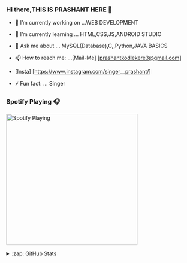 ### Hi there,THIS IS PRASHANT HERE 👋



- 🔭 I’m currently working on ...WEB DEVELOPMENT

- 🌱 I’m currently learning ...  HTML,CSS,JS,ANDROID STUDIO

- 💬 Ask me about ... MySQL(Database),C,,Python,JAVA BASICS

- 📫 How to reach me: ...[Mail-Me] [prashantkodlekere3@gmail.com]

- [Insta] [https://www.instagram.com/singer__prashant/]

- ⚡ Fun fact: ... Singer

### Spotify Playing 🎧

[<img src="https://now-playing-codestackr.vercel.app/api/spotify-playing" alt="Spotify Playing" width="350" />](https://open.spotify.com/user/swyqyimdc12jajde4vpwd2x1b)


<details>
  <summary>:zap: GitHub Stats</summary>

  <img align="left" alt="GitHub Stats" src="https://github-readme-stats.codestackr.vercel.app/api?username=prashantkodlekere&show_icons=true&hide_border=true" />

</details>

